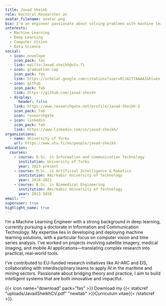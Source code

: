 ```yaml
---
title: Javad Sheikh
role: Doctoral Researcher at
avatar_filename: avatar.png
bio: I'm an engineer passionate about solving problems with machine learning and deep learning in the field of computer vision.
interests:
  - Machine Learning
  - Deep Learning
  - Computer Vision
  - Data Science
social:
  - icon: envelope
    icon_pack: fas
    link: mailto:Javad.sheikh@utu.fi
  - icon: graduation-cap
    icon_pack: fas
    link: https://scholar.google.com/citations?user=RlJAzTYAAAAJ&hl=en
  - icon: github
    icon_pack: fab
    link: https://github.com/javad-sheikh
  - display:
      header: false
    link: https://www.researchgate.net/profile/Javad-Sheikh-2
    icon_pack: fab
    icon: researchgate
  - icon: linkedin
    icon_pack: fab
    link: https://www.linkedin.com/in/javad-sheikh/
organizations:
  - name: University of Turku
    url: https://www.utu.fi/en/people/javad-sheikh
education:
  courses:
    - course: D.Sc. in Information and Communication Technology
      institution: University of Turku
      year: 2023-present
    - course: M.Sc. in Artificial Intelligence & Robotics
      institution: Amirkabir University of Technology
      year: 2018-2021
    - course: B.Sc. in Biomedical Engineering
      institution: Amirkabir University of Technology
      year: 2013-2018
email: ""
superuser: true
highlight_name: true
---
```

I’m a Machine Learning Engineer with a strong background in deep learning, currently pursuing a doctorate in Information and Communication Technology. My expertise lies in developing and deploying machine learning solutions, with a particular focus on computer vision and time series analysis. I’ve worked on projects involving satellite imagery, medical imaging, and mobile AI applications—translating complex research into practical, real-world tools.

I’ve contributed to EU-funded research initiatives like AI-ARC and EIS, collaborating with interdisciplinary teams to apply AI in the maritime and mining sectors. Passionate about bridging theory and practice, I aim to build intelligent systems that are both innovative and impactful.

{{< icon name="download" pack="fas" >}} Download my {{< staticref "uploads/JavadSheikhCV.pdf" "newtab" >}}Curriculum vitae{{< /staticref >}}.